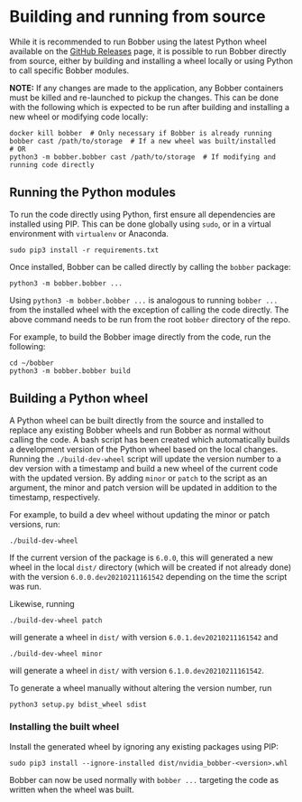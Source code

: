 # Building and running from source
While it is recommended to run Bobber using the latest Python wheel available on
the [GitHub Releases](https://github.com/NVIDIA/Bobber/releases) page, it is
possible to run Bobber directly from source, either by building and installing a
wheel locally or using Python to call specific Bobber modules.

**NOTE:** If any changes are made to the application, any Bobber containers must
be killed and re-launched to pickup the changes. This can be done with the
following which is expected to be run after building and installing a new wheel
or modifying code locally:

```
docker kill bobber  # Only necessary if Bobber is already running
bobber cast /path/to/storage  # If a new wheel was built/installed
# OR
python3 -m bobber.bobber cast /path/to/storage  # If modifying and running code directly
```

## Running the Python modules
To run the code directly using Python, first ensure all dependencies are
installed using PIP. This can be done globally using `sudo`, or in a virtual
environment with `virtualenv` or Anaconda.

```
sudo pip3 install -r requirements.txt
```

Once installed, Bobber can be called directly by calling the `bobber` package:

```
python3 -m bobber.bobber ...
```

Using `python3 -m bobber.bobber ...` is analogous to running `bobber ...` from
the installed wheel with the exception of calling the code directly. The above
command needs to be run from the root `bobber` directory of the repo.

For example, to build the Bobber image directly from the code, run the
following:

```
cd ~/bobber
python3 -m bobber.bobber build
```

## Building a Python wheel
A Python wheel can be built directly from the source and installed to replace
any existing Bobber wheels and run Bobber as normal without calling the code. A
bash script has been created which automatically builds a development version of
the Python wheel based on the local changes. Running the `./build-dev-wheel`
script will update the version number to a dev version with a timestamp and
build a new wheel of the current code with the updated version. By adding
`minor` or `patch` to the script as an argument, the minor and patch version
will be updated in addition to the timestamp, respectively.

For example, to build a dev wheel without updating the minor or patch versions,
run:

```
./build-dev-wheel
```

If the current version of the package is `6.0.0`, this will generated a new
wheel in the local `dist/` directory (which will be created if not already done)
with the version `6.0.0.dev20210211161542` depending on the time the script was
run.

Likewise, running

```
./build-dev-wheel patch
```

will generate a wheel in `dist/` with version `6.0.1.dev20210211161542` and

```
./build-dev-wheel minor
```

will generate a wheel in `dist/` with version `6.1.0.dev20210211161542`.

To generate a wheel manually without altering the version number, run

```
python3 setup.py bdist_wheel sdist
```

### Installing the built wheel
Install the generated wheel by ignoring any existing packages using PIP:

```
sudo pip3 install --ignore-installed dist/nvidia_bobber-<version>.whl
```

Bobber can now be used normally with `bobber ...` targeting the code as written
when the wheel was built.
